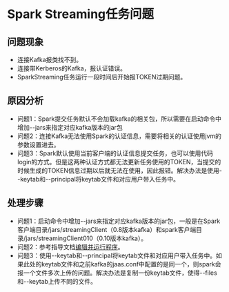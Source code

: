 # Spark Streaming任务问题<a name="mrs_03_0288"></a>

## 问题现象<a name="section117424454313"></a>

-   连接Kafka报类找不到。
-   连接带Kerberos的Kafka，报认证错误。
-   SparkStreaming任务运行一段时间后开始报TOKEN过期问题。

## 原因分析<a name="section1237061220324"></a>

-   问题1：Spark提交任务默认不会加载kafka的相关包，所以需要在启动命令中增加--jars来指定对应kafka版本的jar包
-   问题2：连接Kafka无法使用Spark的认证信息，需要将相关的认证使用jvm的参数设置进去。
-   问题3：Spark默认使用当前客户端的认证信息提交任务，也可以使用代码login的方式。但是这两种认证方式都无法更新任务使用的TOKEN，当提交的时候生成的TOKEN信息过期以后就无法在使用，因此报错。解决办法是使用--keytab和--principal将keytab文件和对应用户带入任务中。

## 处理步骤<a name="section16530919173311"></a>

-   问题1：启动命令中增加--jars来指定对应kafka版本的jar包，一般是在Spark客户端目录/jars/streamingClient（0.8版本kafka）和spark客户端目录/jars/streamingClient010（0.10版本kafka）。
-   问题2：参考指导文档[编辑并运行程序](https://support.huaweicloud.com/devg-mrs/mrs_06_0213.html)。
-   问题3：使用--keytab和--principal将keytab文件和对应用户带入任务中。如果此处的keytab文件和之前kafka的jaas.conf中配置的是同一个，则spark会报一个文件多次上传的问题。解决办法是复制一份keytab文件，使得--files和--keytab上传不同的文件。

